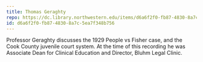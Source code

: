 ```yaml
---
title: Thomas Geraghty
repo: https://dc.library.northwestern.edu/items/d6a6f2f0-fb87-4830-8a7c-5ea7f348b756
id: d6a6f2f0-fb87-4830-8a7c-5ea7f348b756
---
```

Professor Geraghty discusses the 1929 People vs Fisher case, and the Cook County juvenile court system. At the time of this recording he was Associate Dean for Clinical Education and Director, Bluhm Legal Clinic.
